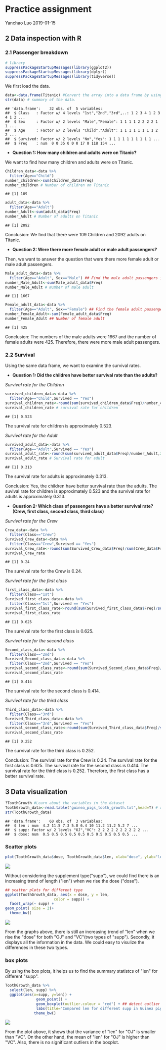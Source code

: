 Practice assignment
================
Yanchao Luo
2019-01-15

2 Data inspection with R
------------------------

### 2.1 Passenger breakdown

``` r
# library
suppressPackageStartupMessages(library(ggplot2))
suppressPackageStartupMessages(library(dplyr))
suppressPackageStartupMessages(library(tidyverse))
```

We first load the data.

``` r
data<-data.frame(Titanic) #Convert the array into a data frame by using data.frame() function
str(data) # summary of the data.
```

    ## 'data.frame':    32 obs. of  5 variables:
    ##  $ Class   : Factor w/ 4 levels "1st","2nd","3rd",..: 1 2 3 4 1 2 3 4 1 2 ...
    ##  $ Sex     : Factor w/ 2 levels "Male","Female": 1 1 1 1 2 2 2 2 1 1 ...
    ##  $ Age     : Factor w/ 2 levels "Child","Adult": 1 1 1 1 1 1 1 1 2 2 ...
    ##  $ Survived: Factor w/ 2 levels "No","Yes": 1 1 1 1 1 1 1 1 1 1 ...
    ##  $ Freq    : num  0 0 35 0 0 0 17 0 118 154 ...

-   **Question 1: How many children and adults were on Titanic?**

We want to find how many children and adults were on Titanic.

``` r
Children_data<-data %>% 
  filter(Age=="Child")
number_children<-sum(Children_data$Freq)
number_children # Number of children on Titanic
```

    ## [1] 109

``` r
adult_data<-data %>% 
  filter(Age=="Adult")
number_Adult<-sum(adult_data$Freq)
number_Adult # Number of adults on Titanic
```

    ## [1] 2092

Conclusion: We find that there were 109 Children and 2092 adults on Titanic.

-   **Question 2: Were there more female adult or male adult passengers?**

Then, we want to answer the question that were there more female adult or male adult passengers.

``` r
Male_adult_data<-data %>% 
  filter(Age=="Adult", Sex=="Male") ## Find the male adult passengers in the Titanic data.
number_Male_Adult<-sum(Male_adult_data$Freq)
number_Male_Adult # Number of male adult 
```

    ## [1] 1667

``` r
Female_adult_data<-data %>% 
  filter(Age=="Adult", Sex=="Female") ## Find the female adult passengers in the Titanic data.
number_Female_Adult<-sum(Female_adult_data$Freq)
number_Female_Adult ## Number of female adult 
```

    ## [1] 425

Conclusion: The numbers of the male adults were 1667 and the number of female adults were 425. Therefore, there were more male adult passengers.

### 2.2 Survival

Using the same data frame, we want to examine the survival rates.

-   **Question 1: Did the children have better survival rate than the adults?**

*Survival rate for the Children*

``` r
survived_children_data<-data %>% 
  filter(Age=="Child",Survived == "Yes") 
survival_children_rate<-round(sum(survived_children_data$Freq)/number_children,3)
survival_children_rate # survival rate for children
```

    ## [1] 0.523

The survival rate for children is approximately 0.523.

*Survival rate for the Adult*

``` r
survived_adult_data<-data %>% 
  filter(Age=="Adult",Survived == "Yes") 
survival_adult_rate<-round(sum(survived_adult_data$Freq)/number_Adult,3)
survival_adult_rate # Survival rate for adult
```

    ## [1] 0.313

The survival rate for adults is approximately 0.313.

Conclusion: Yes, the children have better survival rate than the adults. The suvival rate for children is approximately 0.523 and the survival rate for adults is approximately 0.313.

-   **Question 2: Which class of passengers have a better survival rate? (Crew, first class, second class, third class)**

*Survival rate for the Crew*

``` r
Crew_data<-data %>% 
  filter(Class=="Crew") 
Survived_Crew_data<-data %>% 
  filter(Class=="Crew",Survived == "Yes") 
survival_Crew_rate<-round(sum(Survived_Crew_data$Freq)/sum(Crew_data$Freq),3) ## suvival rate for Crew
survival_Crew_rate
```

    ## [1] 0.24

The survival rate for the Crew is 0.24.

*Survival rate for the first class*

``` r
first_class_data<-data %>% 
  filter(Class=="1st") 
Survived_first_class_data<-data %>% 
  filter(Class=="1st",Survived == "Yes") 
survival_first_class_rate<-round(sum(Survived_first_class_data$Freq)/sum(first_class_data$Freq),3) ## suvival rate for first class
survival_first_class_rate
```

    ## [1] 0.625

The survival rate for the first class is 0.625.

*Survival rate for the second class*

``` r
Second_class_data<-data %>% 
  filter(Class=="2nd") 
Survived_Second_class_data<-data %>% 
  filter(Class=="2nd",Survived == "Yes") 
survival_second_class_rate<-round(sum(Survived_Second_class_data$Freq)/sum(Second_class_data$Freq),3) ## suvival rate for second class
survival_second_class_rate
```

    ## [1] 0.414

The survival rate for the second class is 0.414.

*Survival rate for the third class*

``` r
Third_class_data<-data %>% 
  filter(Class=="3rd") 
Survived_Third_class_data<-data %>% 
  filter(Class=="3rd",Survived == "Yes") 
survival_second_class_rate<-round(sum(Survived_Third_class_data$Freq)/sum(Third_class_data$Freq),3) ## suvival rate for third class
survival_second_class_rate
```

    ## [1] 0.252

The survival rate for the third class is 0.252.

Conclusion: The survival rate for the Crew is 0.24. The survival rate for the first class is 0.625. The survival rate for the second class is 0.414. The survival rate for the third class is 0.252. Therefore, the first class has a better survival rate.

3 Data visualization
--------------------

``` r
?ToothGrowth #Learn about the variables in the dataset
ToothGrowth_data<-read.table("guinea_pigs_tooth_growth.txt",head=T) # read the data
str(ToothGrowth_data)
```

    ## 'data.frame':    60 obs. of  3 variables:
    ##  $ len : num  4.2 11.5 7.3 5.8 6.4 10 11.2 11.2 5.2 7 ...
    ##  $ supp: Factor w/ 2 levels "OJ","VC": 2 2 2 2 2 2 2 2 2 2 ...
    ##  $ dose: num  0.5 0.5 0.5 0.5 0.5 0.5 0.5 0.5 0.5 0.5 ...

### Scatter plots

``` r
plot(ToothGrowth_data$dose, ToothGrowth_data$len, xlab="dose", ylab="len", main="scatter plot of dose vs length in Guinea pigs")
```

![](practice_assignmet_files/figure-markdown_github/unnamed-chunk-14-1.png)

Without considering the supplement type("supp"), we could find there is an increasing trend of length ("len") when we rise the dose ("dose").

``` r
## scatter plots for different type
ggplot(ToothGrowth_data, aes(x = dose, y = len,
                      color = supp)) +
  facet_wrap(~ supp) +
geom_point( size = 2)+
  theme_bw()
```

![](practice_assignmet_files/figure-markdown_github/unnamed-chunk-15-1.png)

From the graphs above, there is still an increasing trend of "len" when we rise the "dose" for both "OJ" and "VC"(two types of "supp"). Secondly, it displays all the information in the data. We could easy to visulize the differences in these two types.

### box plots

By using the box plots, it helps us to find the summary statistcs of "len" for different "supp".

``` r
ToothGrowth_data %>%
  select(len, supp) %>% 
  ggplot(aes(x=supp, y=len)) + 
              geom_point() + 
              geom_boxplot(outlier.colour = "red") + ## detect outlier
              labs(title="Compared len for different supp in Guinea pigs")+
             theme_bw()
```

![](practice_assignmet_files/figure-markdown_github/unnamed-chunk-16-1.png)

From the plot above, it shows that the variance of "len" for "OJ" is smaller than "VC". On the other hand, the mean of "len" for "OJ" is higher than "VC". Also, there is no significant outliers in the boxplot.

